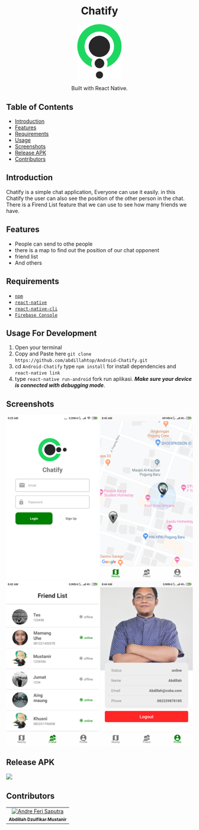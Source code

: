 <h1 align="center">Chatify</h1>
<p align="center">
  <img width="120" src="./src/assets/logo.png"/>
</p>

<p align="center">
  Built with React Native.
</p>

## Table of Contents

- [Introduction](#introduction)
- [Features](#features)
- [Requirements](#requirements)
- [Usage](#usage-for-development)
- [Screenshots](#screenshots)
- [Release APK](#release-apk)
- [Contributors](#contributors)

## Introduction
Chatify is a simple chat application, Everyone can use it easily. in this Chatify the user can also see the position of the other person in the chat. There is a Firend List feature that we can use to see how many friends we have.

## Features
* People can send to othe people
* there is a map to find out the position of our chat opponent
* friend list
* And others

## Requirements
* [`npm`](https://www.npmjs.com/get-npm)
* [`react-native`](https://facebook.github.io/react-native/docs/getting-started)
* [`react-native-cli`](https://facebook.github.io/react-native/docs/getting-started)
* [`Firebase Console`](https://console.firebase.google.com)

## Usage For Development
1. Open your terminal
2. Copy and Paste here `git clone https://github.com/abdillahtop/Android-Chatify.git`
3. cd `Android-Chatify` type `npm install` for install dependencies and `react-native link`
4. type `react-native run-android` fork run aplikasi. ***Make sure your device is connected with debugging mode***.

## Screenshots
<div align="center">
    <img width="250" src="./src/assets/screenshot/login.png">    
    <img width="250" src="./src/assets/screenshot/map.png">
    <img width="250" src="./src/assets/screenshot/friendlist.png">
<img width="250" src="./src/assets/screenshot/profile.png">
</div>


## Release APK
<a href="https://drive.google.com/uc?id=1aCMaRVMUI4jtfdT9NR5EAneNbt-WI3iM&export=download">
  <img src="https://img.shields.io/badge/Download%20on%20the-Google%20Drive-blue.svg?style=popout&logo=google-drive"/>
</a>

## Contributors
<center>
  <table>
    <tr>
      <td align="center">
        <a href="https://github.com/abdillahtop">
          <img width="100" src="https://avatars3.githubusercontent.com/u/50162090?s=460&v=4" alt="Andre Feri Saputra"><br/>
          <sub><b>Abdillah Dzulfikar Mustanir</b></sub>
        </a>
      </td>
    </tr>
  </table>
</center>
